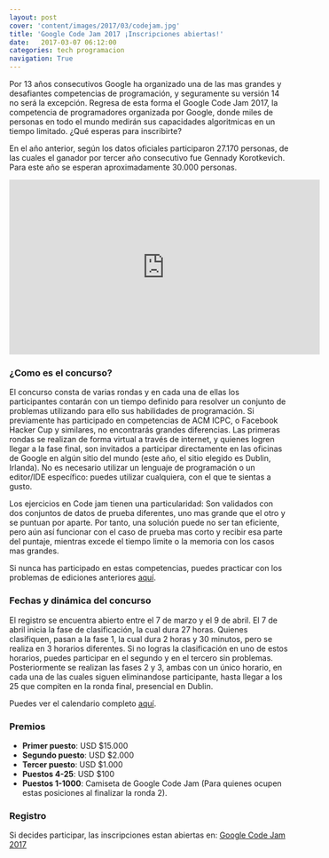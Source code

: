 ```yaml
---
layout: post
cover: 'content/images/2017/03/codejam.jpg'
title: 'Google Code Jam 2017 ¡Inscripciones abiertas!'
date:   2017-03-07 06:12:00
categories: tech programacion
navigation: True
---
```


Por 13 años consecutivos Google ha organizado una de las mas grandes y desafiantes competencias de programación, y seguramente su versión 14 no será la excepción. Regresa de esta forma el Google Code Jam 2017, la competencia de programadores organizada por Google, donde miles de personas en todo el mundo medirán sus capacidades algoritmicas en un tiempo limitado. ¿Qué esperas para inscribirte?

En el año anterior, según los datos oficiales participaron 27.170 personas, de las cuales el ganador por tercer año consecutivo fue Gennady Korotkevich. Para este año se esperan aproximadamente 30.000 personas.

<iframe width="560" height="315" src="https://www.youtube.com/embed/oJ_IzFsXcMo" frameborder="0" allowfullscreen></iframe>


### ¿Como es el concurso?

El concurso consta de varias rondas y en cada una de ellas los participantes contarán con un tiempo definido para resolver un conjunto de problemas utilizando para ello sus habilidades de programación. Si previamente has participado en competencias de ACM ICPC, o Facebook Hacker Cup y similares, no encontrarás grandes diferencias. Las primeras rondas se realizan de forma virtual a través de internet, y quienes logren llegar a la fase final, son invitados a participar directamente en las oficinas de Google en algún sitio del mundo (este año, el sitio elegido es Dublin, Irlanda). No es necesario utilizar un lenguaje de programación o un editor/IDE específico: puedes utilizar cualquiera, con el que te sientas a gusto.

Los ejercicios en Code jam tienen una particularidad: Son validados con dos conjuntos de datos de prueba diferentes, uno mas grande que el otro y se puntuan por aparte. Por tanto, una solución puede no ser tan eficiente, pero aún así funcionar con el caso de prueba mas corto y recibir esa parte del puntaje, mientras excede el tiempo limite o la memoria con los casos mas grandes.

Si nunca has participado en estas competencias, puedes practicar con los problemas de ediciones anteriores <a href="https://code.google.com/codejam/contests.html" target="_blank">aquí</a>.

### Fechas y dinámica del concurso

El registro se encuentra abierto entre el 7 de marzo y el 9 de abril. El 7 de abril inicia la fase de clasificación, la cual dura 27 horas. Quienes clasifiquen, pasan a la fase 1, la cual dura 2 horas y 30 minutos, pero se realiza en 3 horarios diferentes. Si no logras la clasificación en uno de estos horarios, puedes participar en el segundo y en el tercero sin problemas. Posteriormente se realizan las fases 2 y 3, ambas con un único horario, en cada una de las cuales siguen eliminandose participante, hasta llegar a los 25 que compiten en la ronda final, presencial en Dublin.

Puedes ver el calendario completo <a href="https://code.google.com/codejam/schedule.html" target="_blank">aquí</a>.

### Premios

* **Primer puesto**: USD $15.000
* **Segundo puesto**: USD $2.000
* **Tercer puesto**: USD $1.000
* **Puestos 4-25**: USD $100
* **Puestos 1-1000**: Camiseta de Google Code Jam (Para quienes ocupen estas posiciones al finalizar la ronda 2).

### Registro

Si decides participar, las inscripciones estan abiertas en: <a href="https://code.google.com/codejam" target="_blank">Google Code Jam 2017</a>

